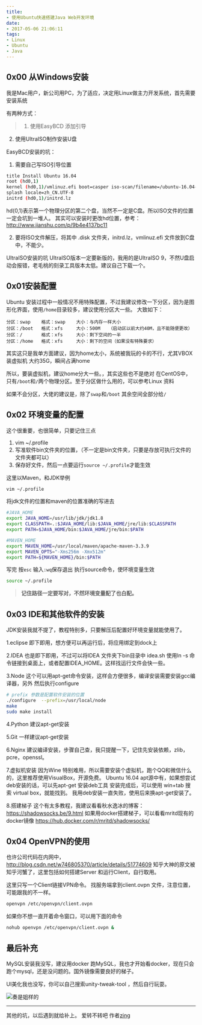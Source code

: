 ```yaml
---
title:
- 使用Ubuntu快速搭建Java Web开发环境
date:
- 2017-05-06 21:06:11
tags:
- Linux
- Ubuntu
- Java
---
```

## 0x00 从Windows安装
我是Mac用户，新公司用PC，为了适应，决定用Linux做主力开发系统，首先需要安装系统

有两种方式：
> 1. 使用EasyBCD 添加引导
2. 使用UltraISO制作安装U盘

EasyBCD安装的坑：
1. 需要自己写ISO引导位置
```sh
title Install Ubuntu 16.04
root (hd0,1)
kernel (hd0,1)/vmlinuz.efi boot=casper iso-scan/filename=/ubuntu-16.04-desktop-amd64.iso ro quiet 
splash locale=zh_CN.UTF-8
initrd (hd0,1)/initrd.lz
```
hd(0,1)表示第一个物理分区的第二个盘，当然不一定是C盘。所以ISO文件的位置一定会坑到一堆人。
其实可以安装时更改hd位置，参考：http://www.jianshu.com/p/9b4e4137bc11

2. 要将ISO文件解压，将其中 .disk 文件夹，initrd.lz，vmlinuz.efi 文件放到C盘中，不能少。

UltraISO安装的坑
UltraISO版本一定要新版的，我用的是UltraISO 9，不然U盘启动会报错，老毛桃的刻录工具版本太低。建议自己下载一个。
<!--more-->

## 0x01安装配置
Ubuntu 安装过程中一般情况不用特殊配置，不过我建议修改一下分区，因为是图形化界面，使用`/home`目录较多，建议使用分区大一些。
大致如下：
```
分区：swap    格式：swap    大小：与内存一样大小
分区：/boot   格式：xfs     大小：500M   （启动区以前大约40M，且不能随便更改）
分区：/       格式：xfs     大小：剩下空间的一半
分区：/home   格式：xfs     大小：剩下的空间（如果没有特殊要求）
```
其实这只是我单方面建议，因为home太小，系统被我玩的卡的不行，尤其VBOX装虚拟机 大约35G，瞬间占满home

所以，要装虚拟机，建议home分大一些。，其实这些也不是绝对
在CentOS中，只有`/boot`和`/`两个物理分区。至于分区做什么用的，可以参考Linux 资料

如果不会分区，大佬的建议是，除了`swap`和`/boot` 其余空间全部分给`/`

## 0x02 环境变量的配置
这个很重要，也很简单，只要记住三点
1. vim ~/.profile
2. 写准软件bin文件夹的位置，（不一定是bin文件夹，只要是存放可执行文件的文件夹都可以）
3. 保存好文件，然后一点要运行`source ~/.profile`才能生效

这里以Maven，和JDK举例
```sh
vim ~/.profile
```
将jdk文件的位置和maven的位置准确的写进去
```sh
#JAVA_HOME
export JAVA_HOME=/usr/lib/jdk/jdk1.8
export CLASSPATH=.:$JAVA_HOME/lib:$JAVA_HOME/jre/lib:$CLASSPATH  
export PATH=$JAVA_HOME/bin:$JAVA_HOME/jre/bin:$PATH 

#MAVEN_HOME
export MAVEN_HOME=/usr/local/maven/apache-maven-3.3.9
export MAVEN_OPTS="-Xms256m -Xmx512m"
export PATH=${MAVEN_HOME}/bin:$PATH 
```
写完 按`esc` 输入`:wq`保存退出
执行source命令，使环境变量生效
```sh
source ~/.profile
```

> **记住路径一定要写对，不然环境变量配了也白配。**

## 0x03 IDE和其他软件的安装
JDK安装我就不提了，教程特别多，只要解压后配置好环境变量就能使用了。

1.eclipse
即下即用，想方便可以再运行后，将应用绑定到dock上

2.IDEA
也是即下即用，不过可以将IDEA 文件夹下bin目录中 idea.sh 使用ln -s 命令链接到桌面上，或者配置IDEA_HOME。这样找运行文件会快一些。

3.Node
这个可以用apt-get命令安装，这样会方便很多，编译安装需要安装gcc编译器，另外
然后执行configure 
```bash
# prefix 参数是配置软件安装的位置
./configure  --prefix=/usr/local/node
make
sudo make install
```
4.Python
建议apt-get安装

5.Git
一样建议apt-get安装

6.Nginx
建议编译安装，步骤自己查，我只提醒一下，记住先安装依赖，zlib，pcre，openssl。

7.虚拟机安装
因为Wine 特别难用，所以需要安装个虚拟机，跑个QQ和微信什么的，这里推荐使用VisualBox，开源免费。
Ubuntu 16.04 apt源中有，如果想尝试deb安装的话，可以先apt-get 安装deb工具
安装完成后，可以使用 win+tab 搜索 virtual box，就能找到。
我用deb安装一直失败，使用后来换apt-get安装了。

8.搭建梯子
这个有太多教程，我建议看看秋水逸冰的博客：
https://shadowsocks.be/9.html
如果用docker搭建梯子，可以看看mritd现有的docker镜像
https://hub.docker.com/r/mritd/shadowsocks/


## 0x04 OpenVPN的使用
也许公司代码在内网中，
http://blog.csdn.net/w746805370/article/details/51774609
知乎大神的原文被知乎河蟹了，这里包括如何搭建Server 和运行Client，自行取用。

这里只写一个Client链接VPN命令。
找服务端拿到client.ovpn 文件，注意位置，可能跟我的不一样。
```sh
openvpn /etc/openvpn/client.ovpn
```
如果你不想一直开着命令窗口，可以用下面的命令
```bash
nohub openvpn /etc/openvpn/client.ovpn &
```

## 最后补充
MySQL安装我没写，建议用docker 跑MySQL，我也才开始看docker，现在只会跑个mysql，还是没问题的。国外镜像需要良好的梯子。

UI美化我也没写，你可以自己搜索unity-tweak-tool ，然后自行玩耍。

![奏是姐样的](http://upload-images.jianshu.io/upload_images/1112615-0579862bb72c3641.png?imageMogr2/auto-orient/strip%7CimageView2/2/w/1240)

----
其他的坑，以后遇到就给补上。
爱转不转吧
作者[zing](https://micorochio.github.io/2017/05/07/make-ubuntu-to-be-your-dev-system/)